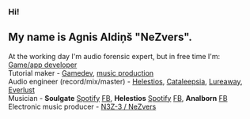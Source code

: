 ### Hi!

## My name is Agnis Aldiņš "NeZvers".    

At the working day I'm audio forensic expert, but in free time I'm:    
[Game/app developer](https://nezvers.itch.io/)    
Tutorial maker - [Gamedev](https://www.youtube.com/channel/UCb4-Y0E6mmwjtawcitIAzKQ), [music production](https://www.youtube.com/user/NeZvers16)    
Audio engineer (record/mix/master) - [Helestios](https://open.spotify.com/album/1vNyOv16YqjcPHA7idox64?si=AAfE8ME8QjSi-S9_X2wUlQ), [Cataleepsia](https://open.spotify.com/album/15jnBxhONXS2usmWYLydve?si=dvkhSnqTTMyP08vHfBkMEA), [Lureaway](https://lureaway.bandcamp.com/album/saviour-ep), [Everlust](https://open.spotify.com/album/0qSmIssiPGDFN0mBeSBmCh?si=XRiec6ErRe69uxW9De14TQ)    
Musician - **Soulgate** [Spotify](https://open.spotify.com/artist/4IGa7e0t87ahcYswp9GUG5?si=asc2LPmIRX2HZ5QRF0Js7A) [FB](https://www.facebook.com/soulgateband), **Helestios** [Spotify](https://open.spotify.com/album/1vNyOv16YqjcPHA7idox64?si=AAfE8ME8QjSi-S9_X2wUlQ) [FB](https://www.facebook.com/helestios/), **Analborn** [FB](https://www.facebook.com/analborn)    
Electronic music producer - [N3Z-3 / NeZvers](https://n3z-3.bandcamp.com/album/nezvers)    
